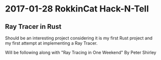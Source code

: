 # 2017-01-28 RokkinCat Hack-N-Tell

## Ray Tracer in Rust
Should be an interesting project considering it is my first Rust project and my first
attempt at implementing a Ray Tracer.

Will be following along with "Ray Tracing in One Weekend" By Peter Shirley
